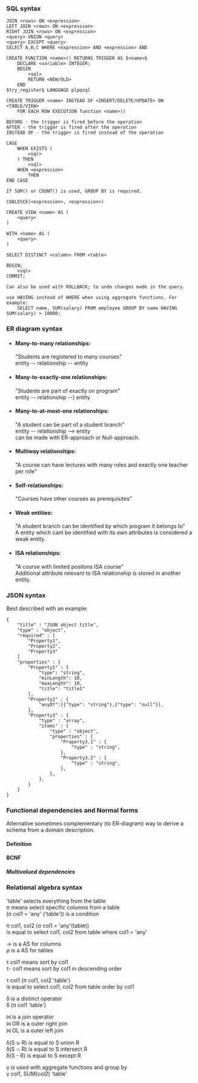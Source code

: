 ### SQL syntax
    JOIN <rows> ON <expression>
    LEFT JOIN <rows> ON <expression>
    RIGHT JOIN <rows> ON <expression>
    <query> UNION <query>
    <query> EXCEPT <query>
    SELECT A,B,C WHERE <expression> AND <expression> AND

    CREATE FUNCTION <name>() RETURNS TRIGGER AS $<name>$
        DECLARE <variable> INTEGER;
        BEGIN
            <sql>
            RETURN <NEW/OLD>
        END
    $try_register$ LANGUAGE plpqsql

    CREATE TRIGGER <name> INSTEAD OF <INSERT/DELETE/UPDATE> ON <TABLE/VIEW>
        FOR EACH ROW EXECUTION function <name>()

    BEFORE - the trigger is fired before the operation
    AFTER - the trigger is fired after the operation
    INSTEAD OF - the trigger is fired instead of the operation

    CASE
        WHEN EXISTS (
            <sql>
        ) THEN
            <sql>
        WHEN <expression>
            THEN
    END CASE

    If SUM() or COUNT() is used, GROUP BY is required.

    COALESCE(<expression>, <expression>)

    CREATE VIEW <name> AS (
        <query>
    )
    
    WITH <name> AS (
        <query>
    )

    SELECT DISTINCT <column> FROM <table>

    BEGIN;
        <sql>
    COMMIT;

    Can also be used with ROLLBACK; to undo changes made in the query.

    use HAVING instead of WHERE when using aggregate functions. For example:
        SELECT name, SUM(salary) FROM employee GROUP BY name HAVING SUM(salary) > 10000;

### ER diagram syntax
* #### Many-to-many relationships:
    "Students are registered to many courses" <br>
    entity -- relationship -- entity

* #### Many-to-exactly-one relationships:
    "Students are part of exactly on program" <br>
    entity -- relationship --) entity

* #### Many-to-at-most-one relationships:
    "A student can be part of a student branch" <br>
    entity -- relationship --> entity <br>
    can be made with ER-approach or Null-approach.

* #### Multiway relationships:
    "A course can have lectures with many roles and exactly one teacher per role" <br>

* #### Self-relationships:
    "Courses have other courses as prerequisites"

* #### Weak entities:
    "A student branch can be identified by which program it belongs to" <br>
    A entity which cant be identified with its own attributes is considered a weak entity.

* #### ISA relationships:
    "A course with limited positons ISA course" <br>
    Additional attribute relevant to ISA relationship is stored in another entity.


### JSON syntax
Best described with an example:

    {
        "title" : "JSON object title",
        "type" : "object",
        "required" : [
            "Property1",
            "Property2",
            "Property3"
        ]
        "properties" : {
            "Property1" : {
                "type": "string",
                "minLength": 10,
                "maxLength": 10,
                "title": "title1"
            },
            "Property2" : {
                "anyOf":[{"type": "string"},{"type": "null"}],
            },
            "Property3" : {
                "type" : "array",
                "items" : {
                    "type" : "object",
                    "properties" : {
                        "Property3.1" : {
                            "type" : "string",
                        },
                        "Property3.2" : {
                            "type" : "string",
                        },
                    },
                },
            }
        }
    }  

### Functional dependencies and Normal forms
Alternative sometimes complementary (to ER-diagram) way to derive a schema from a domain description. <br>



#### Definition

#### BCNF

##### Multivalued dependencies

### Relational algebra syntax
'table' selects everything from the table <br>
π means select specific columns from a table <br>
(σ col1 = 'any' ('table')) is a condition <br>

π col1, col2 (σ col1 = 'any'(table)) <br>
is equal to select col1, col2 from table where col1 = 'any' <br>

→ is a AS for columns<br>
ρ is a AS for tables<br>

τ col1 means sort by col1 <br>
τ- col1 means sort by col1 in descending order <br>

τ col1 (π col1, col2 'table') <br>
is equal to select col1, col2 from table order by col1 <br>

δ is a distinct operator <br>
δ (π col1 'table') <br>

⨝ is a join operator <br>
⨝ OR is a outer right join <br>
⨝ OL is a outer left join <br>

δ(S ∪ R) is equal to S union R <br>
δ(S ∩ R) is equal to S intersect R <br>
δ(S - R) is equal to S except R <br>

γ is used with aggregate functions and group by <br>
γ col1, SUM(col2) 'table' <br>